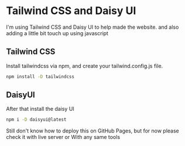 ﻿# Tailwind CSS and Daisy UI
I'm using Tailwind CSS and Daisy UI to help made the website. and also adding a little bit touch up using javascript

## Tailwind CSS
Install tailwindcss via npm, and create your tailwind.config.js file.
```bash
npm install -D tailwindcss
```

## DaisyUI
After that install the daisy UI
```bash
npm i -D daisyui@latest
```

Still don't know how to deploy this on GitHub Pages, but for now please check it with live server or With any same tools

